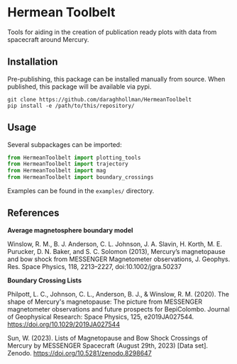 # Hermean Toolbelt

Tools for aiding in the creation of publication ready plots with data from spacecraft around Mercury.

## Installation

Pre-publishing, this package can be installed manually from source. When published, this package will be available via pypi.

```shell
git clone https://github.com/daraghhollman/HermeanToolbelt
pip install -e /path/to/this/repository/
```

## Usage

Several subpackages can be imported:
```python
from HermeanToolbelt import plotting_tools
from HermeanToolbelt import trajectory
from HermeanToolbelt import mag
from HermeanToolbelt import boundary_crossings
```

Examples can be found in the `examples/` directory.

## References

**Average magnetosphere boundary model**

Winslow, R. M., B. J. Anderson, C. L. Johnson, J. A. Slavin, H. Korth, M. E. Purucker, D. N. Baker, and S. C. Solomon (2013), Mercury’s magnetopause and bow shock from MESSENGER Magnetometer observations, J. Geophys. Res. Space Physics, 118, 2213–2227, doi:10.1002/jgra.50237

**Boundary Crossing Lists**

Philpott, L. C., Johnson, C. L., Anderson, B. J., & Winslow, R. M. (2020). The shape of Mercury's magnetopause: The picture from MESSENGER magnetometer observations and future prospects for BepiColombo. Journal of Geophysical Research: Space Physics, 125, e2019JA027544. https://doi.org/10.1029/2019JA027544

Sun, W. (2023). Lists of Magnetopause and Bow Shock Crossings of Mercury by MESSENGER Spacecraft (August 29th, 2023) [Data set]. Zenodo. https://doi.org/10.5281/zenodo.8298647
